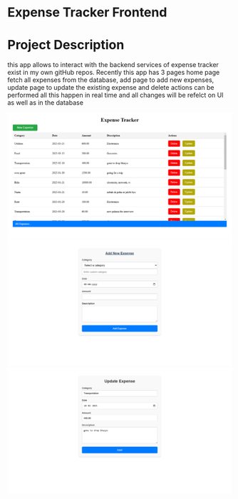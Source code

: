 # Expense Tracker Frontend
<h1>Project Description</h1>
<p>this app allows to interact with the backend services of expense tracker exist in my own gitHub repos. Recently this app has 3 pages home page fetch all expenses from the database, add page to add new expenses, update page to update the existing expense  and delete actions can be performed all this happen in real time and all changes will be refelct on UI as well as in the database </p>

<img src="./screenshots/home.png" alt="A home image">
<img src="./screenshots/add.png" alt="A add image">

<img src="./screenshots/update.png" alt="A update image">

